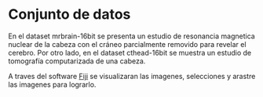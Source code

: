 # Conjunto de datos
En el dataset mrbrain-16bit se presenta un estudio de resonancia magnetica nuclear de la cabeza con el cráneo parcialmente removido para revelar el cerebro. Por otro lado, en el dataset cthead-16bit se muestra un estudio de tomografía computarizada de una cabeza.

A traves del software [Fiji](https://imagej.net/software/fiji/) se visualizaran las imagenes, selecciones y arastre las imagenes para lograrlo. 


